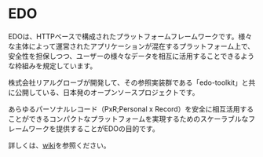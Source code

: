 EDO
========

EDOは、HTTPベースで構成されたプラットフォームフレームワークです。様々な主体によって運営されたアプリケーションが混在するプラットフォーム上で、安全性を担保しつつ、ユーザーの様々なデータを相互に活用することできるような枠組みを規定しています。

株式会社リアルグローブが開発して、その参照実装群である「edo-toolkit」と共に公開している、日本発のオープンソースプロジェクトです。

あらゆるパーソナルレコード（PxR;Personal x Record）を安全に相互活用することができるコンパクトなプラットフォームを実現するためのスケーラブルなフレームワークを提供することがEDOの目的です。

詳しくは、[wiki](http://github.com/realglobe-Inc/edo-spec/wiki/EDO)を参照ください。
